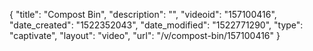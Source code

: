 {
    "title": "Compost Bin",
    "description": "",
    "videoid": "157100416",
    "date_created": "1522352043",
    "date_modified": "1522771290",
    "type": "captivate",
    "layout": "video",
    "url": "\/v\/compost-bin\/157100416"
}